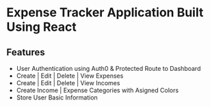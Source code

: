 # Expense Tracker Application Built Using React

## Features

- User Authentication using Auth0 & Protected Route to Dashboard
- Create | Edit | Delete | View Expenses
- Create | Edit | Delete | View Incomes
- Create Income | Expense Categories with Asigned Colors
- Store User Basic Information
